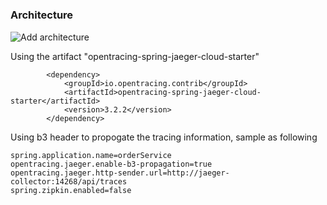 # 

### Architecture
![Add architecture](https://github.com/dyangcht/msa-test/blob/main/architecture.png)

Using the artifact "opentracing-spring-jaeger-cloud-starter"
```
		<dependency>
			<groupId>io.opentracing.contrib</groupId>
			<artifactId>opentracing-spring-jaeger-cloud-starter</artifactId>
			<version>3.2.2</version>
		</dependency>
```
Using b3 header to propogate the tracing information, sample as following
```
spring.application.name=orderService
opentracing.jaeger.enable-b3-propagation=true
opentracing.jaeger.http-sender.url=http://jaeger-collector:14268/api/traces
spring.zipkin.enabled=false
```
